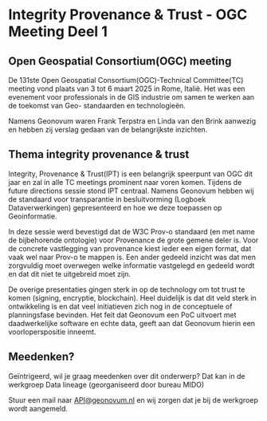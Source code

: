  
# Integrity Provenance & Trust - OGC Meeting Deel 1

## Open Geospatial Consortium(OGC) meeting

De 131ste Open Geospatial Consortium(OGC)-Technical Committee(TC) meeting vond plaats van 3 tot 6 maart 2025 in Rome, Italië. Het was een evenement voor professionals in de GIS industrie om samen te werken aan de toekomst van Geo- standaarden en technologieën. 

Namens Geonovum waren Frank Terpstra en Linda van den Brink aanwezig en hebben zij verslag gedaan van de belangrijkste inzichten.  

 

## Thema integrity provenance & trust 

Integrity, Provenance & Trust(IPT) is een belangrijk speerpunt van OGC dit jaar en zal in alle TC meetings prominent naar voren komen. Tijdens de future directions sessie stond IPT centraal. Namens Geonovum hebben wij de standaard voor transparantie in besluitvorming (Logboek Dataverwerkingen) gepresenteerd en hoe we deze toepassen op Geoinformatie.  

In deze sessie werd bevestigd dat de W3C Prov-o standaard (en met name de bijbehorende ontologie)  voor Provenance de grote gemene deler is. Voor  de concrete vastlegging van provenance kiest ieder een eigen format, dat vaak wel naar Prov-o te mappen is. Een ander gedeeld inzicht was  dat men zorgvuldig moet overwegen welke informatie  vastgelegd en gedeeld wordt en dat dit niet te uitgebreid moet zijn.  

De overige presentaties gingen sterk in op de technology om tot trust te komen (signing, encryptie, blockchain). Heel duidelijk is dat dit veld sterk in ontwikkeling is en dat veel initiatieven zich nog in de conceptuele of planningsfase bevinden. Het feit dat Geonovum een PoC uitvoert met daadwerkelijke software en echte data, geeft aan dat Geonovum hierin een voorloperspositie inneemt. 

## Meedenken? 

Geïntrigeerd, wil je graag meedenken over dit onderwerp? Dat kan in de werkgroep Data lineage (georganiseerd door bureau MIDO) 

Stuur een mail naar API@geonovum.nl en wij zorgen dat je bij de werkgroep wordt aangemeld.  